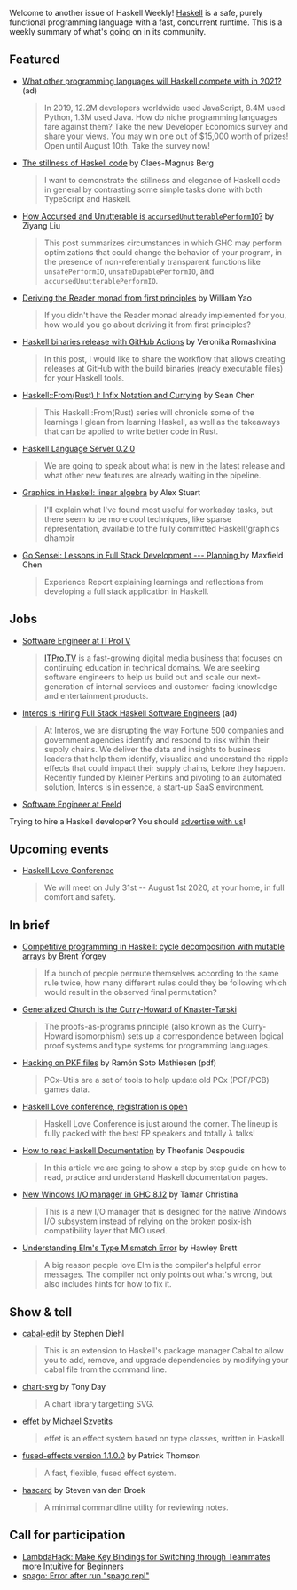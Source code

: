 Welcome to another issue of Haskell Weekly!
[Haskell](https://www.haskell.org) is a safe, purely functional programming language with a fast, concurrent runtime.
This is a weekly summary of what's going on in its community.

## Featured

- [What other programming languages will Haskell compete with in 2021?](https://www.developereconomics.net/?utm_medium=newsletter&utm_source=haskell&utm_campaign=haskell_newsletter) (ad)
  > In 2019, 12.2M developers worldwide used JavaScript, 8.4M used Python, 1.3M used Java. How do niche programming languages fare against them? Take the new Developer Economics survey and share your views. You may win one out of $15,000 worth of prizes! Open until August 10th. Take the survey now!

- [The stillness of Haskell code](https://herebeseaswines.net/essays/2020-the-stillness-of-haskell-code) by Claes-Magnus Berg
  > I want to demonstrate the stillness and elegance of Haskell code in general by contrasting some simple tasks done with both TypeScript and Haskell.

- [How Accursed and Unutterable is `accursedUnutterablePerformIO`?](https://free.cofree.io/2020/07/20/perform-io/) by Ziyang Liu
  > This post summarizes circumstances in which GHC may perform optimizations that could change the behavior of your program, in the presence of non-referentially transparent functions like `unsafePerformIO`, `unsafeDupablePerformIO`, and `accursedUnutterablePerformIO`.

- [Deriving the Reader monad from first principles](https://williamyaoh.com/posts/2020-07-19-deriving-reader-monad.html) by William Yao
  > If you didn't have the Reader monad already implemented for you, how would you go about deriving it from first principles?

- [Haskell binaries release with GitHub Actions](https://vrom911.github.io/blog/github-actions-releases) by Veronika Romashkina
  > In this post, I would like to share the workflow that allows creating releases at GitHub with the build binaries (ready executable files) for your Haskell tools.

- [Haskell::From(Rust) I: Infix Notation and Currying](https://seanchen1991.github.io/posts/haskell-from-rust-i/) by Sean Chen
  > This Haskell::From(Rust) series will chronicle some of the learnings I glean from learning Haskell, as well as the takeaways that can be applied to write better code in Rust.

- [Haskell Language Server 0.2.0](https://mpickering.github.io/ide/index.html)
  > We are going to speak about what is new in the latest release and what other new features are already waiting in the pipeline.

- [Graphics in Haskell: linear algebra](https://das.li/articles/linear.html) by Alex Stuart
  > I'll explain what I've found most useful for workaday tasks, but there seem to be more cool techniques, like sparse representation, available to the fully committed Haskell/graphics dhampir

- [Go Sensei: Lessons in Full Stack Development --- Planning ](https://maxfieldchen.com/posts/2020-07-22-go-sensei-full-stack-development-1.html) by Maxfield Chen
  > Experience Report explaining learnings and reflections from developing a full stack application in Haskell.

## Jobs

- [Software Engineer at ITProTV](https://www.linkedin.com/jobs/view/1938385901/)
  > [ITPro.TV](https://www.itpro.tv) is a fast-growing digital media business that focuses on continuing education in technical domains. We are seeking software engineers to help us build out and scale our next-generation of internal services and customer-facing knowledge and entertainment products.

- [Interos is Hiring Full Stack Haskell Software Engineers](https://www.interos.ai/vacancies/#haskell-software-engineer) (ad)
  > At Interos, we are disrupting the way Fortune 500 companies and government agencies identify and respond to risk within their supply chains. We deliver the data and insights to business leaders that help them identify, visualize and understand the ripple effects that could impact their supply chains, before they happen. Recently funded by Kleiner Perkins and pivoting to an automated solution, Interos is in essence, a start-up SaaS environment.

- [Software Engineer at Feeld](https://www.linkedin.com/jobs/view/1931214577)

Trying to hire a Haskell developer?
You should [advertise with us](https://haskellweekly.news/advertising.html)!

## Upcoming events

- [Haskell Love Conference](https://haskell.love)
  > We will meet on July 31st -- August 1st 2020, at your home, in full comfort and safety.

## In brief

- [Competitive programming in Haskell: cycle decomposition with mutable arrays](https://byorgey.wordpress.com/2020/07/18/competitive-programming-in-haskell-cycle-decomposition-with-mutable-arrays/) by Brent Yorgey
  > If a bunch of people permute themselves according to the same rule twice, how many different rules could they be following which would result in the observed final permutation?

- [Generalized Church is the Curry-Howard of Knaster-Tarski](https://youzicha.tumblr.com/post/624180258328002560/generalized-church-is-the-curry-howard-of)
  > The proofs-as-programs principle (also known as the Curry-Howard isomorphism) sets up a correspondence between logical proof systems and type systems for programming languages.

- [Hacking on PKF files](http://blog.stermon.com/assets/talks/2020-07-16_hackmadrid27_hacking-on-pkf-files.pdf) by Ramón Soto Mathiesen (pdf)
  > PCx-Utils are a set of tools to help update old PCx (PCF/PCB) games data.

- [Haskell Love conference, registration is open](https://np.reddit.com/r/haskell/comments/humznn/haskell_love_conference_registration_is_open/)
  > Haskell Love Conference is just around the corner. The lineup is fully packed with the best FP speakers and totally λ talks!

- [How to read Haskell Documentation](https://dev.to/techway/how-to-read-haskell-documentation-step-by-step-guide-12ic) by Theofanis Despoudis
  > In this article we are going to show a step by step guide on how to read, practice and understand Haskell documentation pages.

- [New Windows I/O manager in GHC 8.12](https://mail.haskell.org/pipermail/ghc-devs/2020-July/019053.html) by Tamar Christina
  > This is a new I/O manager that is designed for the native Windows I/O subsystem instead of relying on the broken posix-ish compatibility layer that MIO used.

- [Understanding Elm's Type Mismatch Error](https://thoughtbot.com/blog/understanding-elms-type-mismatch-error) by Hawley Brett
  > A big reason people love Elm is the compiler's helpful error messages. The compiler not only points out what's wrong, but also includes hints for how to fix it.

## Show & tell

- [cabal-edit](https://hackage.haskell.org/package/cabal-edit-0.1.0.0) by Stephen Diehl
  > This is an extension to Haskell's package manager Cabal to allow you to add, remove, and upgrade dependencies by modifying your cabal file from the command line.

- [chart-svg](https://hackage.haskell.org/package/chart-svg-0.1.1) by Tony Day
  > A chart library targetting SVG.

- [effet](https://hackage.haskell.org/package/effet-0.1.0.0) by Michael Szvetits
  > effet is an effect system based on type classes, written in Haskell.

- [fused-effects version 1.1.0.0](https://hackage.haskell.org/package/fused-effects-1.1.0.0) by Patrick Thomson
  > A fast, flexible, fused effect system.

- [hascard](https://github.com/Yvee1/hascard/tree/c25c301c2a5771ff055dbd4e38d19b33f2ea106e) by Steven van den Broek
  > A minimal commandline utility for reviewing notes.

## Call for participation

-   [LambdaHack: Make Key Bindings for Switching through Teammates more Intuitive for Beginners](https://github.com/LambdaHack/LambdaHack/issues/206)
-   [spago: Error after run "spago repl"](https://github.com/purescript/spago/issues/667)
